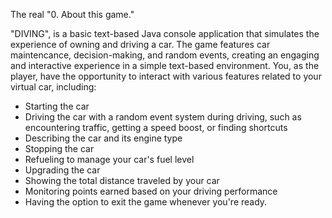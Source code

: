 The real "0. About this game."

"DIVING", is a basic text-based Java console application that simulates the experience of owning and driving a car.
The game features car maintencance, decision-making, and random events, creating an engaging and interactive experience in a simple text-based environment.
You, as the player, have the opportunity to interact with various features related to your virtual car, including:
- Starting the car
- Driving the car with a random event system during driving, such as encountering traffic, getting a speed boost, or finding shortcuts
- Describing the car and its engine type
- Stopping the car
- Refueling to manage your car's fuel level
- Upgrading the car 
- Showing the total distance traveled by your car
- Monitoring points earned based on your driving performance
- Having the option to exit the game whenever you're ready.